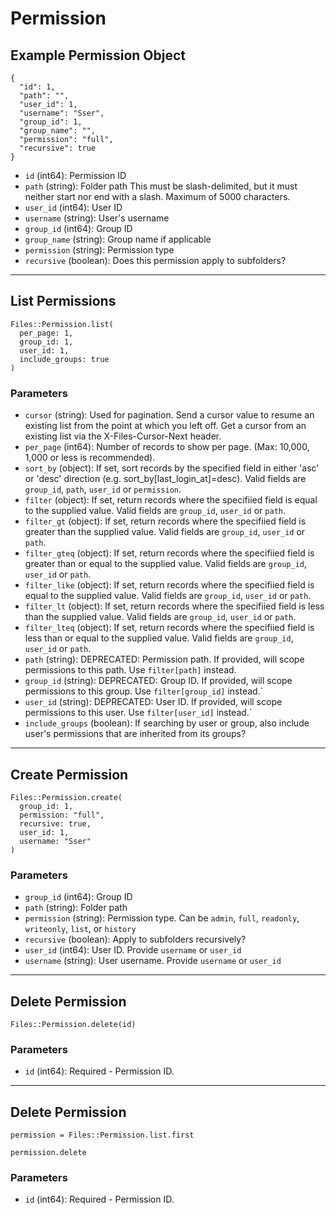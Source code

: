 # Permission

## Example Permission Object

```
{
  "id": 1,
  "path": "",
  "user_id": 1,
  "username": "Sser",
  "group_id": 1,
  "group_name": "",
  "permission": "full",
  "recursive": true
}
```

* `id` (int64): Permission ID
* `path` (string): Folder path This must be slash-delimited, but it must neither start nor end with a slash. Maximum of 5000 characters.
* `user_id` (int64): User ID
* `username` (string): User's username
* `group_id` (int64): Group ID
* `group_name` (string): Group name if applicable
* `permission` (string): Permission type
* `recursive` (boolean): Does this permission apply to subfolders?


---

## List Permissions

```
Files::Permission.list(
  per_page: 1, 
  group_id: 1, 
  user_id: 1, 
  include_groups: true
)
```

### Parameters

* `cursor` (string): Used for pagination.  Send a cursor value to resume an existing list from the point at which you left off.  Get a cursor from an existing list via the X-Files-Cursor-Next header.
* `per_page` (int64): Number of records to show per page.  (Max: 10,000, 1,000 or less is recommended).
* `sort_by` (object): If set, sort records by the specified field in either 'asc' or 'desc' direction (e.g. sort_by[last_login_at]=desc). Valid fields are `group_id`, `path`, `user_id` or `permission`.
* `filter` (object): If set, return records where the specifiied field is equal to the supplied value. Valid fields are `group_id`, `user_id` or `path`.
* `filter_gt` (object): If set, return records where the specifiied field is greater than the supplied value. Valid fields are `group_id`, `user_id` or `path`.
* `filter_gteq` (object): If set, return records where the specifiied field is greater than or equal to the supplied value. Valid fields are `group_id`, `user_id` or `path`.
* `filter_like` (object): If set, return records where the specifiied field is equal to the supplied value. Valid fields are `group_id`, `user_id` or `path`.
* `filter_lt` (object): If set, return records where the specifiied field is less than the supplied value. Valid fields are `group_id`, `user_id` or `path`.
* `filter_lteq` (object): If set, return records where the specifiied field is less than or equal to the supplied value. Valid fields are `group_id`, `user_id` or `path`.
* `path` (string): DEPRECATED: Permission path.  If provided, will scope permissions to this path. Use `filter[path]` instead.
* `group_id` (string): DEPRECATED: Group ID.  If provided, will scope permissions to this group. Use `filter[group_id]` instead.`
* `user_id` (string): DEPRECATED: User ID.  If provided, will scope permissions to this user. Use `filter[user_id]` instead.`
* `include_groups` (boolean): If searching by user or group, also include user's permissions that are inherited from its groups?


---

## Create Permission

```
Files::Permission.create(
  group_id: 1, 
  permission: "full", 
  recursive: true, 
  user_id: 1, 
  username: "Sser"
)
```

### Parameters

* `group_id` (int64): Group ID
* `path` (string): Folder path
* `permission` (string):  Permission type.  Can be `admin`, `full`, `readonly`, `writeonly`, `list`, or `history`
* `recursive` (boolean): Apply to subfolders recursively?
* `user_id` (int64): User ID.  Provide `username` or `user_id`
* `username` (string): User username.  Provide `username` or `user_id`


---

## Delete Permission

```
Files::Permission.delete(id)
```

### Parameters

* `id` (int64): Required - Permission ID.


---

## Delete Permission

```
permission = Files::Permission.list.first

permission.delete
```

### Parameters

* `id` (int64): Required - Permission ID.
